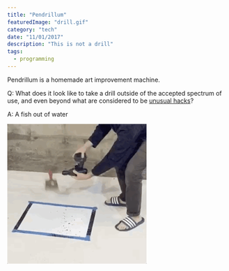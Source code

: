 ```yaml
---
title: "Pendrillum"
featuredImage: "drill.gif"
category: "tech"
date: "11/01/2017"
description: "This is not a drill"
tags:
  - programming
---
```


<p>
  Pendrillum is a homemade art improvement machine.
</p>
<p>
  Q: What does it look like to take a drill outside of the accepted spectrum of use, and even beyond what are considered
  to be <a href="https://www.youtube.com/watch?v=6och7-0iI00">unusual hacks</a>?

</p>
<p>
  A: A fish out of water
</p>

<p><img src="drillpaint.gif"></p>
